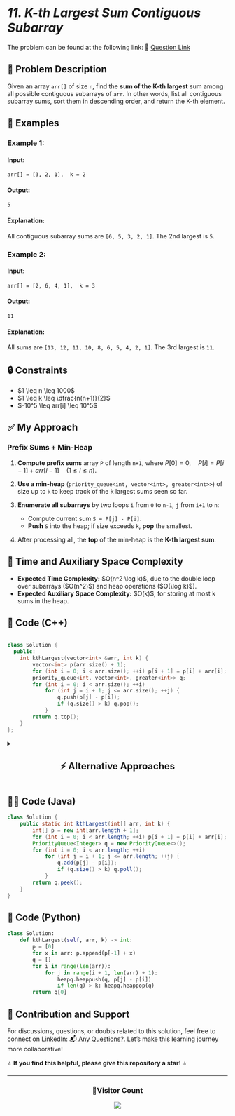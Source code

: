 # *11. K-th Largest Sum Contiguous Subarray*

The problem can be found at the following link: 🔗 [Question Link](https://www.geeksforgeeks.org/problems/k-th-largest-sum-contiguous-subarray/1)

## **🧩 Problem Description**

Given an array `arr[]` of size `n`, find the **sum of the K-th largest** sum among all possible contiguous subarrays of `arr`. In other words, list all contiguous subarray sums, sort them in descending order, and return the K-th element.

## **📘 Examples**

### **Example 1:**

#### **Input:**

```
arr[] = [3, 2, 1],  k = 2
```

#### **Output:**

```
5
```

#### **Explanation:**

All contiguous subarray sums are `[6, 5, 3, 2, 1]`. The 2nd largest is `5`.

### **Example 2:**

#### **Input:**

```
arr[] = [2, 6, 4, 1],  k = 3
```

#### **Output:**

```
11
```

#### **Explanation:**

All sums are `[13, 12, 11, 10, 8, 6, 5, 4, 2, 1]`. The 3rd largest is `11`.

## **🔒 Constraints**

* \$1 \leq n \leq 1000\$
* \$1 \leq k \leq \dfrac{n(n+1)}{2}\$
* \$-10^5 \leq arr\[i] \leq 10^5\$

## **✅ My Approach**

### **Prefix Sums + Min-Heap**

1. **Compute prefix sums** array `P` of length `n+1`, where
   $P[0] = 0,\quad P[i] = P[i-1] + arr[i-1]\quad (1 \le i \le n).$
2. **Use a min-heap** (`priority_queue<int, vector<int>, greater<int>>`) of size up to `k` to keep track of the k largest sums seen so far.
3. **Enumerate all subarrays** by two loops `i` from `0` to `n-1`, `j` from `i+1` to `n`:

   * Compute current sum `S = P[j] - P[i]`.
   * **Push** `S` into the heap; if size exceeds `k`, **pop** the smallest.
4. After processing all, the **top** of the min-heap is the **K-th largest sum**.

## **🧮 Time and Auxiliary Space Complexity**

* **Expected Time Complexity:** \$O(n^2 \log k)\$, due to the double loop over subarrays (\$O(n^2)\$) and heap operations (\$O(\log k)\$).
* **Expected Auxiliary Space Complexity:** \$O(k)\$, for storing at most k sums in the heap.

## **🧠 Code (C++)**

```cpp

class Solution {
  public:
    int kthLargest(vector<int> &arr, int k) {
        vector<int> p(arr.size() + 1);
        for (int i = 0; i < arr.size(); ++i) p[i + 1] = p[i] + arr[i];
        priority_queue<int, vector<int>, greater<int>> q;
        for (int i = 0; i < arr.size(); ++i)
            for (int j = i + 1; j <= arr.size(); ++j) {
                q.push(p[j] - p[i]);
                if (q.size() > k) q.pop();
            }
        return q.top();
    }
};
```


<details>
<summary><h2 align="center">⚡ Alternative Approaches</h2></summary>

## 📊 **2️⃣ Brute-Force + Sort**

1. **Generate all** \$n(n+1)/2\$ subarray sums using two loops and store them in a vector `V`.
2. **Sort** `V` in descending order.
3. **Return** `V[k-1]`.

```cpp
class Solution {
  public:
    int kthLargest(vector<int> &arr, int k) {
        int n = arr.size();
        vector<int> sums;
        sums.reserve(n*(n+1)/2);
        for (int i = 0; i < n; ++i)
            for (int j = i; j < n; ++j)
                sums.push_back(accumulate(arr.begin()+i, arr.begin()+j+1, 0));
        sort(sums.begin(), sums.end(), greater<int>());
        return sums[k-1];
    }
};
```

* **Time:** \$O(n^2 + n^2\log n^2) = O(n^2 \log n)\$
* **Space:** \$O(n^2)\$

## 📊 **3️⃣ Max-Heap Extraction**

1. **Push** all subarray sums into a **max-heap**.
2. **Pop** the heap `k-1` times.
3. The next **top** is the answer.

```cpp
class Solution {
  public:
    int kthLargest(vector<int> &arr, int k) {
        int n = arr.size();
        vector<int> P(n+1,0);
        for(int i=1;i<=n;++i) P[i]=P[i-1]+arr[i-1];
        priority_queue<int> maxHeap;
        for(int i=0;i<n;++i)
            for(int j=i+1;j<=n;++j)
                maxHeap.push(P[j]-P[i]);
        while(--k) maxHeap.pop();
        return maxHeap.top();
    }
};
```

* **Time:** \$O(n^2 + k\log(n^2))\$
* **Space:** \$O(n^2)\$

## 🆚 **Comparison of Approaches**

| **Approach**        | ⏱️ **Time**      | 🗂️ **Space** | ✅ **Pros**                   | ⚠️ **Cons**                        |
| ------------------- | ---------------- | ------------- | ---------------------------- | ---------------------------------- |
| Prefix + Min-Heap   | 🟢 O(n² log k)      | 🟢 O(k)          | Uses limited extra space     | Still \$O(n^2)\$ enumeration       |
| Brute-Force + Sort  | 🟡 O(n² log n)      | 🟡 O(n²)         | Simple to implement          | High memory for storing all sums   |
| Max-Heap Extraction | 🔸 O(n² + k log n²) | 🟡 O(n²)         | Conceptually straightforward | Uses large heap of size \$O(n^2)\$ |

### ✅ **Best Choice?**

| **Scenario**                          | **Recommended Approach** |
| ------------------------------------- | ------------------------ |
| Moderate n, small k (k ≪ n²)          | 🥇 Prefix + Min-Heap        |
| Very small n (store all sums cheaply) | 🥈 Brute-Force + Sort       |
| k close to n² (need many pops)        | 🥉 Max-Heap Extraction      |

</details>

## **🧑‍💻 Code (Java)**

```java
class Solution {
    public static int kthLargest(int[] arr, int k) {
        int[] p = new int[arr.length + 1];
        for (int i = 0; i < arr.length; ++i) p[i + 1] = p[i] + arr[i];
        PriorityQueue<Integer> q = new PriorityQueue<>();
        for (int i = 0; i < arr.length; ++i)
            for (int j = i + 1; j <= arr.length; ++j) {
                q.add(p[j] - p[i]);
                if (q.size() > k) q.poll();
            }
        return q.peek();
    }
}
```

## **🐍 Code (Python)**

```python
class Solution:
    def kthLargest(self, arr, k) -> int:
        p = [0]
        for x in arr: p.append(p[-1] + x)
        q = []
        for i in range(len(arr)):
            for j in range(i + 1, len(arr) + 1):
                heapq.heappush(q, p[j] - p[i])
                if len(q) > k: heapq.heappop(q)
        return q[0]
```

## 🧠 Contribution and Support

For discussions, questions, or doubts related to this solution, feel free to connect on LinkedIn: [📬 Any Questions?](https://www.linkedin.com/in/patel-hetkumar-sandipbhai-8b110525a/). Let’s make this learning journey more collaborative!

⭐ **If you find this helpful, please give this repository a star!** ⭐

--- 

<div align="center">
  <h3><b>📍Visitor Count</b></h3>
</div>

<p align="center">
  <img src="https://profile-counter.glitch.me/Hunterdii/count.svg" />
</p>
